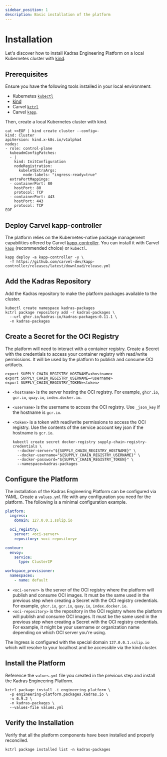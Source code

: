 ```yaml
---
sidebar_position: 1
description: Basic installation of the platform
---
```


# Installation

Let's discover how to install Kadras Engineering Platform on a local Kubernetes cluster with [kind](https://kind.sigs.k8s.io).

## Prerequisites

Ensure you have the following tools installed in your local environment:

* Kubernetes [`kubectl`](https://kubectl.docs.kubernetes.io/installation/kubectl)
* [kind](https://kind.sigs.k8s.io)
* Carvel [`kctrl`](https://carvel.dev/kapp-controller/docs/latest/install)
* Carvel [`kapp`](https://carvel.dev/kapp-controller/docs/latest/install/#installing-kapp-controller-cli-kctrl).

Then, create a local Kubernetes cluster with kind.

```shell
cat <<EOF | kind create cluster --config=-
kind: Cluster
apiVersion: kind.x-k8s.io/v1alpha4
nodes:
- role: control-plane
  kubeadmConfigPatches:
  - |
    kind: InitConfiguration
    nodeRegistration:
      kubeletExtraArgs:
        node-labels: "ingress-ready=true"
  extraPortMappings:
  - containerPort: 80
    hostPort: 80
    protocol: TCP
  - containerPort: 443
    hostPort: 443
    protocol: TCP
EOF
```

## Deploy Carvel kapp-controller

The platform relies on the Kubernetes-native package management capabilities offered by Carvel [kapp-controller](https://carvel.dev/kapp-controller). You can install it with Carvel [`kapp`](https://carvel.dev/kapp/docs/latest/install) (recommended choice) or `kubectl`.

```shell
kapp deploy -a kapp-controller -y \
  -f https://github.com/carvel-dev/kapp-controller/releases/latest/download/release.yml
```

## Add the Kadras Repository

Add the Kadras repository to make the platform packages available to the cluster.

  ```shell
  kubectl create namespace kadras-packages
  kctrl package repository add -r kadras-packages \
    --url ghcr.io/kadras-io/kadras-packages:0.11.1 \
    -n kadras-packages
  ```

## Create a Secret for the OCI Registry

The platform will need to interact with a container registry. Create a Secret with the credentials to access your container registry with read/write permissions. It will be used by the platform to publish and consume OCI artifacts.

  ```shell
  export SUPPLY_CHAIN_REGISTRY_HOSTNAME=<hostname>
  export SUPPLY_CHAIN_REGISTRY_USERNAME=<username>
  export SUPPLY_CHAIN_REGISTRY_TOKEN=<token>
  ```

* `<hostname>` is the server hosting the OCI registry. For example, `ghcr.io`, `gcr.io`, `quay.io`, `index.docker.io`.
* `<username>` is the username to access the OCI registry. Use `_json_key` if the hostname is `gcr.io`.
* `<token>` is a token with read/write permissions to access the OCI registry. Use the contents of the service account key json if the hostname is `gcr.io`.

  ```shell
  kubectl create secret docker-registry supply-chain-registry-credentials \
    --docker-server="${SUPPLY_CHAIN_REGISTRY_HOSTNAME}" \
    --docker-username="${SUPPLY_CHAIN_REGISTRY_USERNAME}" \
    --docker-password="${SUPPLY_CHAIN_REGISTRY_TOKEN}" \
    --namespace=kadras-packages
  ```

## Configure the Platform

The installation of the Kadras Engineering Platform can be configured via YAML. Create a `values.yml` file with any configuration you need for the platform. The following is a minimal configuration example.

```yaml title="values.yml"
platform:
  ingress:
    domain: 127.0.0.1.sslip.io

  oci_registry:
    server: <oci-server>
    repository: <oci-repository>

contour:
  envoy:
    service:
      type: ClusterIP

workspace_provisioner:
  namespaces:
    - name: default
```

* `<oci-server>` is the server of the OCI registry where the platform will publish and consume OCI images. It must be the same used in the previous step when creating a Secret with the OCI registry credentials. For example, `ghcr.io`, `gcr.io`, `quay.io`, `index.docker.io`.
* `<oci-repository>` is the repository in the OCI registry where the platform will publish and consume OCI images. It must be the same used in the previous step when creating a Secret with the OCI registry credentials. For example, it might be your username or organization name depending on which OCI server you're using.

The Ingress is configured with the special domain `127.0.0.1.sslip.io` which will resolve to your localhost and be accessible via the kind cluster.

## Install the Platform

Reference the `values.yml` file you created in the previous step and install the Kadras Engineering Platform.

  ```shell
  kctrl package install -i engineering-platform \
    -p engineering-platform.packages.kadras.io \
    -v 0.9.2 \
    -n kadras-packages \
    --values-file values.yml
  ```

## Verify the Installation

Verify that all the platform components have been installed and properly reconciled.

  ```shell
  kctrl package installed list -n kadras-packages 
  ```
